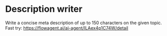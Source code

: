 # Description writer
Write a concise meta description of up to 150 characters on the given topic.
Fast try: https://flowagent.ai/ai-agent/ILAex4p1C74W/detail
